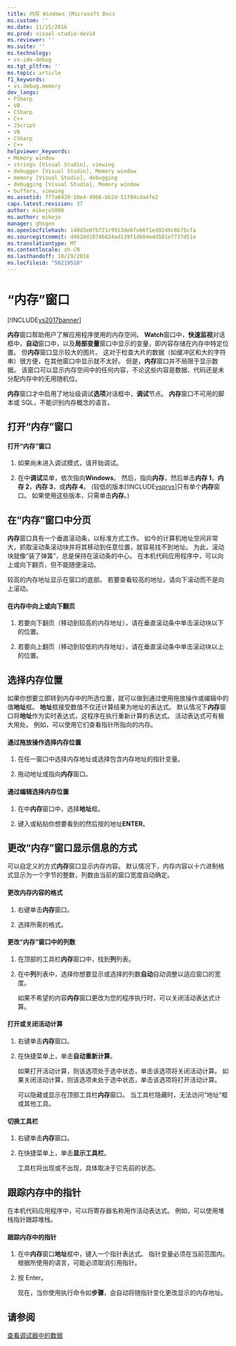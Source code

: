 ```yaml
---
title: 内存 Windows |Microsoft Docs
ms.custom: ''
ms.date: 11/15/2016
ms.prod: visual-studio-dev14
ms.reviewer: ''
ms.suite: ''
ms.technology:
- vs-ide-debug
ms.tgt_pltfrm: ''
ms.topic: article
f1_keywords:
- vs.debug.memory
dev_langs:
- FSharp
- VB
- CSharp
- C++
- JScript
- VB
- CSharp
- C++
helpviewer_keywords:
- Memory window
- strings [Visual Studio], viewing
- debugger [Visual Studio], Memory window
- memory [Visual Studio], debugging
- debugging [Visual Studio], Memory window
- buffers, viewing
ms.assetid: 7f7a0439-10e4-4966-bb2d-51f04cda4fe2
caps.latest.revision: 37
author: mikejo5000
ms.author: mikejo
manager: ghogen
ms.openlocfilehash: 140d3e0fb721c9913de6feb6f1ed9249c8b75cfa
ms.sourcegitcommit: d462dd10746624ad139f1db04edd501e7737d51e
ms.translationtype: MT
ms.contentlocale: zh-CN
ms.lasthandoff: 10/29/2018
ms.locfileid: "50219518"
---
```

# <a name="memory-windows"></a>“内存”窗口
[!INCLUDE[vs2017banner](../includes/vs2017banner.md)]

**内存**窗口帮助用户了解应用程序使用的内存空间。 **Watch**窗口中，**快速监视**对话框中，**自动**窗口中，以及**局部变量**窗口中显示的变量，即内容存储在内存中特定位置。 但**内存**窗口显示较大的图片。 这对于检查大片的数据（如缓冲区和大的字符串）很方便，在其他窗口中显示就不太好。 但是，**内存**窗口并不局限于显示数据。 该窗口可以显示内存空间中的任何内容，不论这些内容是数据、代码还是未分配内存中的无用随机位。  
  
 **内存**窗口才中启用了地址级调试**选项**对话框中，**调试**节点。 **内存**窗口不可用的脚本或 SQL，不能识别内存概念的语言。  
  
## <a name="opening-a-memory-window"></a>打开“内存”窗口  
  
#### <a name="to-open-a-memory-window"></a>打开“内存”窗口  
  
1.  如果尚未进入调试模式，请开始调试。  
  
2.  在中**调试**菜单，依次指向**Windows**。 然后，指向**内存**，然后单击**内存 1**，**内存 2**，**内存 3**，或**内存 4**。 (较低的版本[!INCLUDE[vsprvs](../includes/vsprvs-md.md)]只有单个**内存**窗口。 如果使用这些版本，只需单击**内存**。)  
  
## <a name="paging-in-the-memory-window"></a>在“内存”窗口中分页  
 **内存**窗口具有一个垂直滚动条，以标准方式工作。 如今的计算机地址空间非常大，抓取滚动条滚动块并将其移动到任意位置，就容易找不到地址。 为此，滚动块就像“装了弹簧”，总是保持在滚动条的中心。 在本机代码应用程序中，可以向上或向下翻页，但不能随便滚动。  
  
 较高的内存地址显示在窗口的底部。 若要查看较高的地址，请向下滚动而不是向上滚动。  
  
#### <a name="to-page-up-or-down-in-memory"></a>在内存中向上或向下翻页  
  
1.  若要向下翻页（移动到较高的内存地址），请在垂直滚动条中单击滚动块以下的位置。  
  
2.  若要向上翻页（移动到较低的内存地址），请在垂直滚动条中单击滚动块以上的位置。  
  
## <a name="selecting-a-memory-location"></a>选择内存位置  
 如果你想要立即转到内存中的所选位置，就可以做到通过使用拖放操作或编辑中的值**地址**框。 **地址**框接受数值不仅还计算结果为地址的表达式。 默认情况下**内存**窗口将**地址**作为实时表达式，这程序在执行重新计算的表达式。 活动表达式可有极大用处。 例如，可以使用它们查看指针所指向的内存。  
  
#### <a name="to-select-a-memory-location-by-dragging-and-dropping"></a>通过拖放操作选择内存位置  
  
1.  在任一窗口中选择内存地址或选择包含内存地址的指针变量。  
  
2.  拖动地址或指向**内存**窗口。  
  
#### <a name="to-select-a-memory-location-by-editing"></a>通过编辑选择内存位置  
  
1.  在中**内存**窗口中，选择**地址**框。  
  
2.  键入或粘贴你想要看到的然后按的地址**ENTER**。  
  
## <a name="changing-the-way-the-memory-window-displays-information"></a>更改“内存”窗口显示信息的方式  
 可以自定义的方式**内存**窗口显示内存内容。 默认情况下，内存内容以十六进制格式显示为一个字节的整数，列数由当前的窗口宽度自动确定。  
  
#### <a name="to-change-the-format-of-the-memory-contents"></a>更改内存内容的格式  
  
1.  右键单击**内存**窗口。  
  
2.  选择所需的格式。  
  
#### <a name="to-change-the-number-of-columns-in-the-memory-window"></a>更改“内存”窗口中的列数  
  
1. 在顶部的工具栏**内存**窗口中，找到**列**列表。  
  
2. 在中**列**列表中，选择你想要显示或选择的列数**自动**自动调整以适应窗口的宽度。  
  
   如果不希望的内容**内存**窗口更改为您的程序执行时，可以关闭活动表达式计算。  
  
#### <a name="to-toggle-live-evaluation"></a>打开或关闭活动计算  
  
1. 右键单击**内存**窗口。  
  
2. 在快捷菜单上，单击**自动重新计算**。  
  
    如果打开活动计算，则该选项处于选中状态，单击该选项将关闭活动计算。 如果关闭活动计算，则该选项未处于选中状态，单击该选项将打开活动计算。  
  
   可以隐藏或显示在顶部工具栏**内存**窗口。 当工具栏隐藏时，无法访问“地址”框或其他工具。  
  
#### <a name="to-toggle-the-toolbar"></a>切换工具栏  
  
1.  右键单击**内存**窗口。  
  
2.  在快捷菜单上，单击**显示工具栏**。  
  
     工具栏将出现或不出现，具体取决于它先前的状态。  
  
## <a name="following-a-pointer-through-memory"></a>跟踪内存中的指针  
 在本机代码应用程序中，可以将寄存器名称用作活动表达式。 例如，可以使用堆栈指针跟踪堆栈。  
  
#### <a name="to-follow-a-pointer-through-memory"></a>跟踪内存中的指针  
  
1.  在中**内存**窗口**地址**框中，键入一个指针表达式。 指针变量必须在当前范围内。 根据所使用的语言，可能必须取消引用指针。  
  
2.  按 Enter。  
  
     现在，当你使用执行命令如**步骤**，会自动将随指针变化更改显示的内存地址。  
  
## <a name="see-also"></a>请参阅  
 [查看调试器中的数据](../debugger/viewing-data-in-the-debugger.md)





